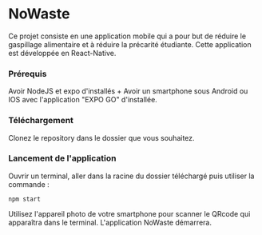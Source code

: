 # NoWaste
Ce projet consiste en une application mobile qui a pour but de réduire le gaspillage alimentaire et à réduire la précarité étudiante.
Cette application est développée en React-Native.

### Prérequis

Avoir NodeJS et expo d'installés + 
Avoir un smartphone sous Android ou IOS avec l'application "EXPO GO" d'installée.

### Téléchargement

Clonez le repository dans le dossier que vous souhaitez.

### Lancement de l'application 

Ouvrir un terminal, aller dans la racine du dossier téléchargé puis utiliser la commande :

```
npm start
```

Utilisez l'appareil photo de votre smartphone pour scanner le QRcode qui apparaîtra dans le terminal. L'application NoWaste démarrera.
